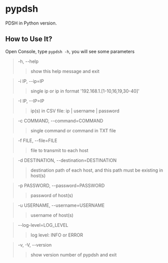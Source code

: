 # pypdsh
PDSH in Python version.
## How to Use It?
Open Console, type `pypdsh -h`, you will see some parameters
>-h, --help
>>show this help message and exit

>-i IP, --ip=IP
>>single ip or ip in format '192.168.1.[1-10,16,19,30-40]'

>-I IP, --IP=IP
>>ip(s) in CSV file: ip | username | password

>-c COMMAND, --command=COMMAND
>>single command or command in TXT file

>-f FILE, --file=FILE
>>file to transmit to each host

>-d DESTINATION, --destination=DESTINATION
>>destination path of each host, and this path must be existing in host(s)

>-p PASSWORD, --password=PASSWORD
>>password of host(s)

>-u USERNAME, --username=USERNAME
>>username of host(s)

>--log-level=LOG_LEVEL
>>log level: INFO or ERROR

>-v, -V, --version
>>show version number of pypdsh and exit
